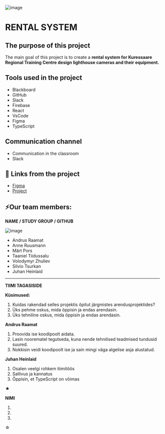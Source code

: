 ![image](https://github.com/araamat/Londid/assets/144334374/9d92e871-8930-4913-93c1-cf9202ad94aa)

# RENTAL SYSTEM

## The purpose of this project
The main goal of this project is to create a **rental system for Kuressaare Regional Training Centre design lighthouse cameras and their equipment.**

## Tools used in the project
- Blackboard
- GitHub
- Slack
- Firebase
- React
- VsCode
- Figma
- TypeScript

## Communication channel
- Communication in the classroom
- Slack

## 📓 Links from the project
- [Figma](https://www.figma.com/file/gwZpTfRnMUKTIN0fgzv1KT/Main-Page?type=design&node-id=0-1&mode=design&t=OqTiGr0K6PCuBodS-0)
- [Project](https://londid-noe-dar-noe-dars-projects.vercel.app?_vercel_share=zcMwXHiEp2c2vdbbZxi9cHj7pB1UYGNZ)

## ⚡Our team members:

**NAME / STUDY GROUP / GITHUB**

![image](https://github.com/araamat/Londid/assets/144334374/80570626-6cc1-40b0-bd24-58a1e9ac1653)

- Andrus Raamat
- Anne Ruusmann
- Märt Pors
- Taaniel Tiidussalu
- Volodymyr Zhuliev
- Silvio Tsurkan
- Juhan Heinlaid
-----------
**TIIMI TAGASISIDE**

**Küsimused:**
1. Kuidas rakendad selles projektis õpitut järgmistes arendusprojektides?
2. Üks pehme oskus, mida õppisin ja endas arendasin.
3. Üks tehniline oskus, mida õppisin ja endas arendasin.

**Andrus Raamat**

1. Proovida ise koodipoolt aidata.
2. Lasin noorematel tegutseda, kuna nende tehnilised teadmised tundusid suured.
3. Nokkisin veidi koodipoolt ise ja sain mingi väga algelise asja alustatud.

**Juhan Heinlaid**

1. Osalen veelgi rohkem tiimitöös
2. Sallivus ja kannatus
3. Õppisin, et TypeScript on võimas

★

**NIMI**

1. 

2.

3. 

☆
